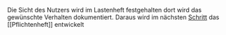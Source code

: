 Die Sicht des Nutzers wird im Lastenheft festgehalten dort wird das gewünschte Verhalten dokumentiert.
Daraus wird im nächsten [Schritt](System%20Requirements.md) das [[Pflichtenheft]] entwickelt